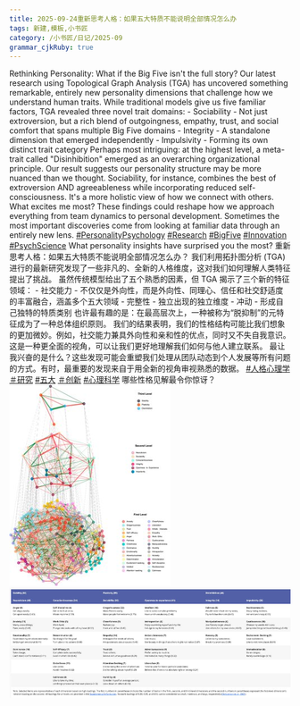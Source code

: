 ```yaml
---
title: 2025-09-24重新思考人格：如果五大特质不能说明全部情况怎么办
tags: 新建,模板,小书匠
category: /小书匠/日记/2025-09
grammar_cjkRuby: true
---
```



Rethinking Personality: What if the Big Five isn't the full story? Our latest research using Topological Graph Analysis (TGA) has uncovered something remarkable, entirely new personality dimensions that challenge how we understand human traits. While traditional models give us five familiar factors, TGA revealed three novel trait domains: - Sociability - Not just extroversion, but a rich blend of outgoingness, empathy, trust, and social comfort that spans multiple Big Five domains - Integrity - A standalone dimension that emerged independently - Impulsivity - Forming its own distinct trait category Perhaps most intriguing: at the highest level, a meta-trait called "Disinhibition" emerged as an overarching organizational principle. Our result suggests our personality structure may be more nuanced than we thought. Sociability, for instance, combines the best of extroversion AND agreeableness while incorporating reduced self-consciousness. It's a more holistic view of how we connect with others. What excites me most? These findings could reshape how we approach everything from team dynamics to personal development. Sometimes the most important discoveries come from looking at familiar data through an entirely new lens. [#PersonalityPsychology](https://x.com/hashtag/PersonalityPsychology?src=hashtag_click) [#Research](https://x.com/hashtag/Research?src=hashtag_click) [#BigFive](https://x.com/hashtag/BigFive?src=hashtag_click) [#Innovation](https://x.com/hashtag/Innovation?src=hashtag_click) [#PsychScience](https://x.com/hashtag/PsychScience?src=hashtag_click) What personality insights have surprised you the most?
重新思考人格：如果五大特质不能说明全部情况怎么办？ 我们利用拓扑图分析 (TGA) 进行的最新研究发现了一些非凡的、全新的人格维度，这对我们如何理解人类特征提出了挑战。 虽然传统模型给出了五个熟悉的因素，但 TGA 揭示了三个新的特征领域： - 社交能力 - 不仅仅是外向性，而是外向性、同理心、信任和社交舒适度的丰富融合，涵盖多个五大领域 - 完整性 - 独立出现的独立维度 - 冲动 - 形成自己独特的特质类别 也许最有趣的是：在最高层次上，一种被称为“脱抑制”的元特征成为了一种总体组织原则。 我们的结果表明，我们的性格结构可能比我们想象的更加微妙。例如，社交能力兼具外向性和亲和性的优点，同时又不失自我意识。这是一种更全面的视角，可以让我们更好地理解我们如何与他人建立联系。 最让我兴奋的是什么？这些发现可能会重塑我们处理从团队动态到个人发展等所有问题的方式。有时，最重要的发现来自于用全新的视角审视熟悉的数据。 [#人格心理学](https://x.com/hashtag/PersonalityPsychology?src=hashtag_click) [＃研究](https://x.com/hashtag/Research?src=hashtag_click) [#五大](https://x.com/hashtag/BigFive?src=hashtag_click) [＃创新](https://x.com/hashtag/Innovation?src=hashtag_click) [#心理科学](https://x.com/hashtag/PsychScience?src=hashtag_click) 哪些性格见解最令你惊讶？
![enter description here](./images/1758714748898.png)
![enter description here](./images/1758714754838.png)
